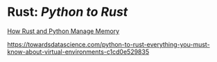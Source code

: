 # Rust: _Python to Rust_

[How Rust and Python Manage Memory](https://blog.det.life/how-rust-and-python-manage-memory-f514adb6456a)

https://towardsdatascience.com/python-to-rust-everything-you-must-know-about-virtual-environments-c1cd0e529835
